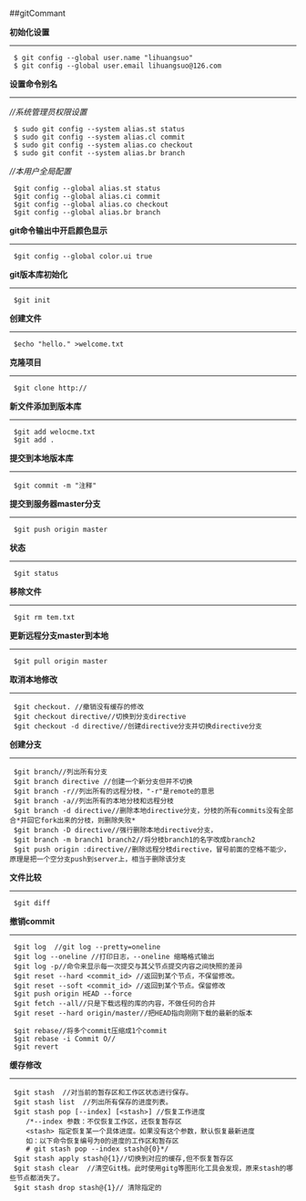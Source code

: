 ##gitCommant

**初始化设置**
***

     $ git config --global user.name "lihuangsuo"
     $ git config --global user.email lihuangsuo@126.com

**设置命令别名**
***
*//系统管理员权限设置*

     $ sudo git config --system alias.st status
     $ sudo git config --system alias.cl commit
     $ sudo git config --system alias.co checkout
     $ sudo git confit --system alias.br branch

*//本用户全局配置*

     $git config --global alias.st status
     $git config --global alias.ci commit
     $git config --global alias.co checkout
     $git config --global alias.br branch

**git命令输出中开启颜色显示**
***
     $git config --global color.ui true

**git版本库初始化**
***
     $git init

**创建文件**
***
     $echo "hello." >welcome.txt


**克隆项目**
***
     $git clone http://

**新文件添加到版本库**
***
     $git add welocme.txt
     $git add .

**提交到本地版本库**
***
     $git commit -m "注释"

**提交到服务器master分支**
***
     $git push origin master

**状态**
***
     $git status

**移除文件**
***
     $git rm tem.txt

**更新远程分支master到本地**
***
     $git pull origin master

**取消本地修改**
***
     $git checkout. //撤销没有缓存的修改
     $git checkout directive//切换到分支directive
     $git checkout -d directive//创建directive分支并切换directive分支

**创建分支**
***
     $git branch//列出所有分支
     $git branch directive //创建一个新分支但并不切换
     $git branch -r//列出所有的远程分枝，"-r"是remote的意思
     $git branch -a//列出所有的本地分枝和远程分枝
     $git branch -d directive//删除本地directive分支，分枝的所有commits没有全部合*并回它fork出来的分枝，则删除失败*
     $git branch -D directive//强行删除本地directive分支，
     $git branch -m branch1 branch2//将分枝branch1的名字改成branch2
     $git push origin :directive//删除远程分枝directive，冒号前面的空格不能少，原理是把一个空分支push到server上，相当于删除该分支

**文件比较**
***
     $git diff

**撤销commit**
***
     $git log  //git log --pretty=oneline
     $git log --oneline //打印日志，--oneline 缩略格式输出
     $git log -p//命令来显示每一次提交与其父节点提交内容之间快照的差异
     $git reset --hard <commit_id> //返回到某个节点，不保留修改。
     $git reset --soft <commit_id> //返回到某个节点。保留修改
     $git push origin HEAD --force
     $git fetch --all//只是下载远程的库的内容，不做任何的合并
     $git reset --hard origin/master//把HEAD指向刚刚下载的最新的版本

     $git rebase//将多个commit压缩成1个commit
     $git rebase -i Commit O//
     $git revert

**缓存修改**
***

     $git stash  //对当前的暂存区和工作区状态进行保存。
     $git stash list  //列出所有保存的进度列表。
     $git stash pop [--index] [<stash>] //恢复工作进度
        /*--index 参数：不仅恢复工作区，还恢复暂存区
        <stash> 指定恢复某一个具体进度。如果没有这个参数，默认恢复最新进度
        如：以下命令恢复编号为0的进度的工作区和暂存区
        # git stash pop --index stash@{0}*/
     $git stash apply stash@{1}//切换到对应的缓存,但不恢复暂存区
     $git stash clear  //清空Git栈。此时使用gitg等图形化工具会发现，原来stash的哪些节点都消失了。
     $git stash drop stash@{1}// 清除指定的
